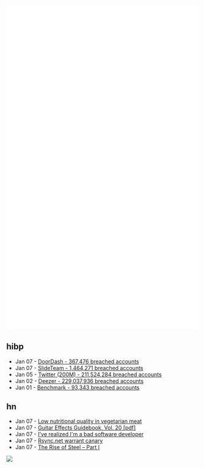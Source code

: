 ![Metrics](https://raw.githubusercontent.com/phixion/phixion/master/metrics.svg)

## hibp

<!--
for https://github.com/phixion/phixion/blob/main/.github/workflows/feeds.yml
-->
<!--START_SECTION:haveibeenpwnd-->
- Jan 07 - [DoorDash - 367,476 breached accounts](https://haveibeenpwned.com/PwnedWebsites#DoorDash)
- Jan 07 - [SlideTeam - 1,464,271 breached accounts](https://haveibeenpwned.com/PwnedWebsites#SlideTeam)
- Jan 05 - [Twitter (200M) - 211,524,284 breached accounts](https://haveibeenpwned.com/PwnedWebsites#Twitter200M)
- Jan 02 - [Deezer - 229,037,936 breached accounts](https://haveibeenpwned.com/PwnedWebsites#Deezer)
- Jan 01 - [Benchmark - 93,343 breached accounts](https://haveibeenpwned.com/PwnedWebsites#Benchmark)
<!--END_SECTION:haveibeenpwnd-->

## hn

<!--
for https://github.com/phixion/phixion/blob/main/.github/workflows/feeds.yml
-->
<!--START_SECTION:hn-->
- Jan 07 - [Low nutritional quality in vegetarian meat](https://www.chalmers.se/en/departments/bio/news/Pages/Low-nutritional-quality-in-vegetarian-meat-.aspx)
- Jan 07 - [Guitar Effects Guidebook, Vol. 20 [pdf]](https://static.roland.com/assets/media/pdf/guitar_effects_guidebook_vol_20.pdf)
- Jan 07 - [I've realized I'm a bad software developer](https://gaylelaakmann.substack.com/p/ive-realized-im-a-bad-software-developer)
- Jan 07 - [Rsync.net warrant canary](https://www.rsync.net/resources/notices/canary.txt)
- Jan 07 - [The Rise of Steel – Part I](https://constructionphysics.substack.com/p/the-rise-of-steel-part-i)
<!--END_SECTION:hn-->

<!--
for https://yhype.me
-->
![](https://hit.yhype.me/github/profile?user_id=13013670)
